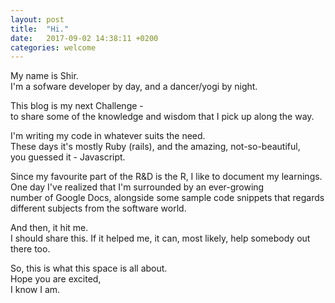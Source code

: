 ```yaml
---
layout: post
title:  "Hi."
date:   2017-09-02 14:38:11 +0200
categories: welcome
---
```

<p> My name is Shir. <br> 
	I'm a sofware developer by day, and a dancer/yogi by night.
</p>
<p>
	This blog is my next Challenge - <br>
	to share some of the knowledge and wisdom that I pick up along the way.
</p><p>
	I'm writing my code in whatever suits the need. <br>
	These days it's mostly Ruby (rails), and the amazing, not-so-beautiful, <br>
	you guessed it - Javascript.
</p><p>
	Since my favourite part of the R&D is the R, I like to document my learnings. <br>
	One day I've realized that I'm surrounded by an ever-growing  <br>
	number of Google Docs, alongside some sample code snippets that regards different subjects from the software world.
</p><p>
	And then, it hit me. <br>
	I should share this. If it helped me, it can, most likely, help somebody out there too.
</p><p>
	So, this is what this space is all about. <br>
	Hope you are excited, <br>
	I know I am.
</p>